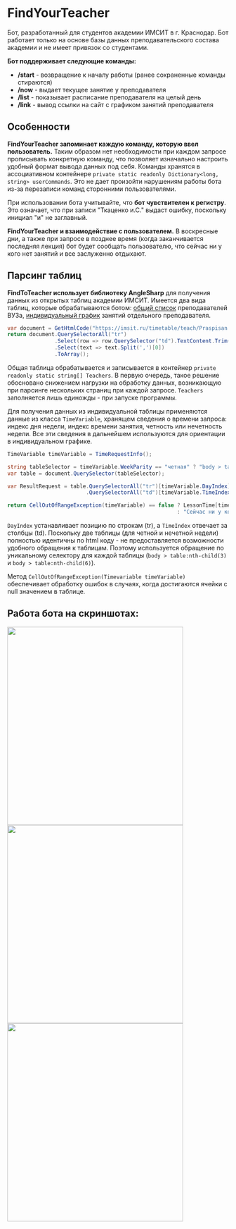 # FindYourTeacher
Бот, разработанный для студентов академии ИМСИТ в г. Краснодар. Бот работает только на основе базы данных преподавательского состава академии и не имеет привязок со студентами.

**Бот поддерживает следующие команды:**
+ **/start** - возвращение к началу работы (ранее сохраненные команды стираются)
+ **/now** - выдает текущее занятие у преподавателя
+ **/list** - показывает расписание преподавателя на целый день
+ **/link** - вывод ссылки на сайт с графиком занятий преподавателя

## Особенности
**FindYourTeacher запоминает каждую команду, которую ввел пользователь.** Таким образом нет необходимости при каждом запросе прописывать конкретную команду, что позволяет изначально настроить удобный формат вывода данных под себя. Команды хранятся в ассоциативном контейнере `private static readonly Dictionary<long, string> userCommands`. Это не дает произойти нарушениям работы бота из-за перезаписи команд сторонними пользователями.

При использовании бота учитывайте, что **бот чувствителен к регистру**. Это означает, что при записи "Ткаценко и.С." выдаст ошибку, поскольку инициал "и" не заглавный.

**FindYourTeacher и взаимодействие с пользователем.** В воскресные дни, а также при запросе в позднее время (когда заканчивается последняя лекция) бот будет сообщать пользователю, что сейчас ни у кого нет занятий и все заслуженно отдыхают.

## Парсинг таблиц

**FindToTeacher использует библиотеку AngleSharp** для получения данных из открытых таблиц академии ИМСИТ. Имеется два вида таблиц, которые обрабатываются ботом: [общий список](https://imsit.ru/timetable/teach/Praspisan.html) преподавателей ВУЗа, [индивидуальный график](https://imsit.ru/timetable/teach/m1.html) занятий отдельного преподавателя.

```C#
var document = GetHtmlCode("https://imsit.ru/timetable/teach/Praspisan.html");
return document.QuerySelectorAll("tr")
               .Select(row => row.QuerySelector("td").TextContent.Trim())
               .Select(text => text.Split(',')[0])
               .ToArray();
```

Общая таблица обрабатывается и записывается в контейнер `private readonly static string[] Teachers`. В первую очередь, такое решение обосновано снижением нагрузки на обработку данных, возникающую при парсинге нескольких страниц при каждой запросе. `Teachers` заполняется лишь единожды - при запуске программы.

Для получения данных из индивидуальной таблицы применяются данные из класса `TimeVariable`, хранящем сведения о времени запроса: индекс дня недели, индекс времени занятия, четность или нечетность недели. Все эти сведения в дальнейшем используются для ориентации в индивидуальном графике.

```C#
TimeVariable timeVariable = TimeRequestInfo();

string tableSelector = timeVariable.WeekParity == "четная" ? "body > table:nth-child(3)" : "body > table:nth-child(6)";
var table = document.QuerySelector(tableSelector);

var ResultRequest = table.QuerySelectorAll("tr")[timeVariable.DayIndex]
                         .QuerySelectorAll("td")[timeVariable.TimeIndex];

return CellOutOfRangeException(timeVariable) == false ? LessonTime[timeVariable.TimeIndex] + ResultRequest.TextContent
                                                      : "Сейчас ни у кого нет занятий. Все отдыхают!";
```

`DayIndex` устанавливает позицию по строкам (tr), а `TimeIndex` отвечает за столбцы (td). Поскольку две таблицы (для четной и нечетной недели) полностью идентичны по html коду - не предоставляется возможности удобного обращения к таблицам. Поэтому используется обращение по уникальному селектору для каждой таблицы (`body > table:nth-child(3)` и `body > table:nth-child(6)`).

Метод `CellOutOfRangeException(Timevariable timeVariable)` обеспечивает обработку ошибок в случаях, когда достигаются ячейки с null значением в таблице.

## Работа бота на скриншотах:
<img src="https://github.com/user-attachments/assets/70e9138c-f0bd-4496-a9f6-38e8244ecac2" width="400" height="450">

<img src="https://github.com/user-attachments/assets/aaa15bbb-60ee-4c68-967d-ad2243d2101f" width="400" height="450">

<img src="https://github.com/user-attachments/assets/1d02a446-fd44-430c-a7cf-5f36f8979b02" width="400" height="450">
